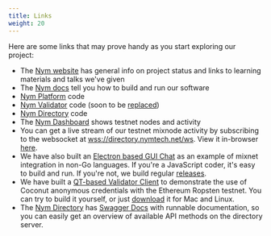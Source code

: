 ```yaml
---
title: Links
weight: 20
---
```


Here are some links that may prove handy as you start exploring our project:

* The [Nym website](https://nymtech.net) has general info on project status and links to learning materials and talks we've given
* The [Nym docs](https://nymtech.net/docs) tell you how to build and run our software
* [Nym Platform](https://github.com/nymtech/nym) code
* [Nym Validator](https://github.com/nymtech/nym-validator) code (soon to be [replaced](https://github.com/nymtech/nym/tree/develop/validator))
* [Nym Directory](https://github.com/nymtech/nym-directory) code
* The [Nym Dashboard](https://dashboard.nymtech.net) shows testnet nodes and activity
* You can get a live stream of our testnet mixnode activity by subscribing to the websocket at [wss://directory.nymtech.net/ws](wss://directory.nymtech.net/ws). View it in-browser [here](https://directory.nymtech.net).
* We have also built an [Electron based GUI Chat](https://github.com/nymtech/demo-mixnet-electron-chat) as an example of mixnet integration in non-Go languages. If you're a JavaScript coder, it's easy to build and run. If you're not, we build regular [releases](https://github.com/nymtech/demo-mixnet-electron-chat/releases/).
* We have built a [QT-based Validator Client](https://github.com/nymtech/qt-validator-client-demo) to demonstrate the use of Coconut anonymous credentials with the Ethereum Ropsten testnet. You can try to build it yourself, or just [download](https://github.com/nymtech/qt-validator-client-demo/releases) it for Mac and Linux.
* The [Nym Directory](https://github.com/nymtech/nym-directory) has [Swagger Docs](https://directory.nymtech.net/swagger/index.html) with runnable documentation, so you can easily get an overview of available API methods on the directory server.

